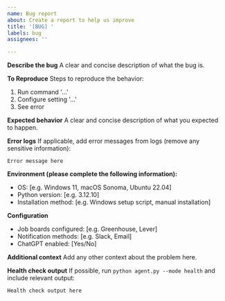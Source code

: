 ```yaml
---
name: Bug report
about: Create a report to help us improve
title: '[BUG] '
labels: bug
assignees: ''

---
```


**Describe the bug**
A clear and concise description of what the bug is.

**To Reproduce**
Steps to reproduce the behavior:
1. Run command '...'
2. Configure setting '...'
3. See error

**Expected behavior**
A clear and concise description of what you expected to happen.

**Error logs**
If applicable, add error messages from logs (remove any sensitive information):
```
Error message here
```

**Environment (please complete the following information):**
- OS: [e.g. Windows 11, macOS Sonoma, Ubuntu 22.04]
- Python version: [e.g. 3.12.10]
- Installation method: [e.g. Windows setup script, manual installation]

**Configuration**
- Job boards configured: [e.g. Greenhouse, Lever]
- Notification methods: [e.g. Slack, Email]
- ChatGPT enabled: [Yes/No]

**Additional context**
Add any other context about the problem here.

**Health check output**
If possible, run `python agent.py --mode health` and include relevant output:
```
Health check output here
```